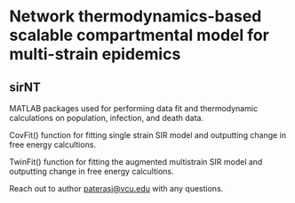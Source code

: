 # Network thermodynamics-based scalable compartmental model for multi-strain epidemics
## sirNT

MATLAB packages used for performing data fit and thermodynamic calculations on population, infection, and death data.

CovFit() function for fitting single strain SIR model and outputting change in free energy calcultions.

TwinFit() function for fitting the augmented multistrain SIR model and outputting change in free energy calcultions.

Reach out to author paterasj@vcu.edu with any questions.
